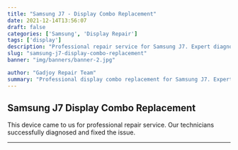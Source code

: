```yaml
---
title: "Samsung J7 - Display Combo Replacement"
date: 2021-12-14T13:56:07
draft: false
categories: ['Samsung', 'Display Repair']
tags: ['display']
description: "Professional repair service for Samsung J7. Expert diagnosis and quality repairs in Bangalore."
slug: "samsung-j7-display-combo-replacement"
banner: "img/banners/banner-2.jpg"

author: "Gadjoy Repair Team"
summary: "Professional display combo replacement for Samsung J7. Expert technicians, quality parts, warranty included."
---
```


## Samsung J7 Display Combo Replacement

This device came to us for professional repair service. Our technicians successfully diagnosed and fixed the issue.

---
